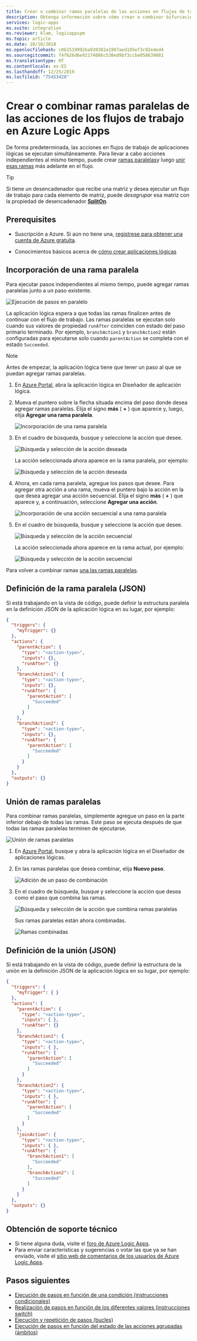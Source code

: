```yaml
---
title: Crear o combinar ramas paralelas de las acciones en flujos de trabajo
description: Obtenga información sobre cómo crear o combinar bifurcaciones en ejecución en paralelo para acciones de flujo de trabajo independientes en Azure Logic Apps
services: logic-apps
ms.suite: integration
ms.reviewer: klam, logicappspm
ms.topic: article
ms.date: 10/10/2018
ms.openlocfilehash: c0b1519992ba930382a1987aed185ef3c92eded4
ms.sourcegitcommit: f4f626d6e92174086c530ed9bf3ccbe058639081
ms.translationtype: HT
ms.contentlocale: es-ES
ms.lasthandoff: 12/25/2019
ms.locfileid: "75453428"
---
```

# <a name="create-or-join-parallel-branches-for-workflow-actions-in-azure-logic-apps"></a>Crear o combinar ramas paralelas de las acciones de los flujos de trabajo en Azure Logic Apps

De forma predeterminada, las acciones en flujos de trabajo de aplicaciones lógicas se ejecutan simultáneamente. Para llevar a cabo acciones independientes al mismo tiempo, puede crear [ramas paralelas](#parallel-branches)y luego [unir esas ramas](#join-branches) más adelante en el flujo. 

> [!TIP] 
> Si tiene un desencadenador que recibe una matriz y desea ejecutar un flujo de trabajo para cada elemento de matriz, puede *desagrupar* esa matriz con la propiedad de desencadenador [**SplitOn**](../logic-apps/logic-apps-workflow-actions-triggers.md#split-on-debatch).

## <a name="prerequisites"></a>Prerequisites

* Suscripción a Azure. Si aún no tiene una, [regístrese para obtener una cuenta de Azure gratuita](https://azure.microsoft.com/free/). 

* Conocimientos básicos acerca de [cómo crear aplicaciones lógicas](../logic-apps/quickstart-create-first-logic-app-workflow.md)

<a name="parallel-branches"></a>

## <a name="add-parallel-branch"></a>Incorporación de una rama paralela

Para ejecutar pasos independientes al mismo tiempo, puede agregar ramas paralelas junto a un paso existente. 

![Ejecución de pasos en paralelo](media/logic-apps-control-flow-branches/parallel.png)

La aplicación lógica espera a que todas las ramas finalicen antes de continuar con el flujo de trabajo. Las ramas paralelas se ejecutan solo cuando sus valores de propiedad `runAfter` coinciden con estado del paso primario terminado. Por ejemplo, `branchAction1` y `branchAction2` están configuradas para ejecutarse solo cuando `parentAction` se completa con el estado `Succeeded`.

> [!NOTE]
> Antes de empezar, la aplicación lógica tiene que tener un paso al que se puedan agregar ramas paralelas.

1. En <a href="https://portal.azure.com" target="_blank">Azure Portal</a>, abra la aplicación lógica en Diseñador de aplicación lógica.

1. Mueva el puntero sobre la flecha situada encima del paso donde desea agregar ramas paralelas. Elija el signo **más** ( **+** ) que aparece y, luego, elija **Agregar una rama paralela**. 

   ![Incorporación de una rama paralela](media/logic-apps-control-flow-branches/add-parallel-branch.png)

1. En el cuadro de búsqueda, busque y seleccione la acción que desee.

   ![Búsqueda y selección de la acción deseada](media/logic-apps-control-flow-branches/find-select-parallel-action.png)

   La acción seleccionada ahora aparece en la rama paralela, por ejemplo:

   ![Búsqueda y selección de la acción deseada](media/logic-apps-control-flow-branches/added-parallel-branch.png)

1. Ahora, en cada rama paralela, agregue los pasos que desee. Para agregar otra acción a una rama, mueva el puntero bajo la acción en la que desea agregar una acción secuencial. Elija el signo **más** ( **+** ) que aparece y, a continuación, seleccione **Agregar una acción**.

   ![Incorporación de una acción secuencial a una rama paralela](media/logic-apps-control-flow-branches/add-sequential-action.png)

1. En el cuadro de búsqueda, busque y seleccione la acción que desee.

   ![Búsqueda y selección de la acción secuencial](media/logic-apps-control-flow-branches/find-select-sequential-action.png)

   La acción seleccionada ahora aparece en la rama actual, por ejemplo:

   ![Búsqueda y selección de la acción secuencial](media/logic-apps-control-flow-branches/added-sequential-action.png)

Para volver a combinar ramas [una las ramas paralelas](#join-branches). 

<a name="parallel-json"></a>

## <a name="parallel-branch-definition-json"></a>Definición de la rama paralela (JSON)

Si está trabajando en la vista de código, puede definir la estructura paralela en la definición JSON de la aplicación lógica en su lugar, por ejemplo:

``` json
{
  "triggers": {
    "myTrigger": {}
  },
  "actions": {
    "parentAction": {
      "type": "<action-type>",
      "inputs": {},
      "runAfter": {}
    },
    "branchAction1": {
      "type": "<action-type>",
      "inputs": {},
      "runAfter": {
        "parentAction": [
          "Succeeded"
        ]
      }
    },
    "branchAction2": {
      "type": "<action-type>",
      "inputs": {},
      "runAfter": {
        "parentAction": [
          "Succeeded"
        ]
      }
    }
  },
  "outputs": {}
}
```

<a name="join-branches"></a>

## <a name="join-parallel-branches"></a>Unión de ramas paralelas

Para combinar ramas paralelas, simplemente agregue un paso en la parte inferior debajo de todas las ramas. Este paso se ejecuta después de que todas las ramas paralelas terminen de ejecutarse.

![Unión de ramas paralelas](media/logic-apps-control-flow-branches/join.png)

1. En [Azure Portal](https://portal.azure.com), busque y abra la aplicación lógica en el Diseñador de aplicaciones lógicas. 

1. En las ramas paralelas que desea combinar, elija **Nuevo paso**. 

   ![Adición de un paso de combinación](media/logic-apps-control-flow-branches/add-join-step.png)

1. En el cuadro de búsqueda, busque y seleccione la acción que desea como el paso que combina las ramas.

   ![Búsqueda y selección de la acción que combina ramas paralelas](media/logic-apps-control-flow-branches/join-steps.png)

   Sus ramas paralelas están ahora combinadas.

   ![Ramas combinadas](media/logic-apps-control-flow-branches/joined-branches.png)

<a name="join-json"></a>

## <a name="join-definition-json"></a>Definición de la unión (JSON)

Si está trabajando en la vista de código, puede definir la estructura de la unión en la definición JSON de la aplicación lógica en su lugar, por ejemplo:

``` json
{
  "triggers": {
    "myTrigger": { }
  },
  "actions": {
    "parentAction": {
      "type": "<action-type>",
      "inputs": { },
      "runAfter": {}
    },
    "branchAction1": {
      "type": "<action-type>",
      "inputs": { },
      "runAfter": {
        "parentAction": [
          "Succeeded"
        ]
      }
    },
    "branchAction2": {
      "type": "<action-type>",
      "inputs": { },
      "runAfter": {
        "parentAction": [
          "Succeeded"
        ]
      }
    },
    "joinAction": {
      "type": "<action-type>",
      "inputs": { },
      "runAfter": {
        "branchAction1": [
          "Succeeded"
        ],
        "branchAction2": [
          "Succeeded"
        ]
      }
    }
  },
  "outputs": {}
}
```

## <a name="get-support"></a>Obtención de soporte técnico

* Si tiene alguna duda, visite el [foro de Azure Logic Apps](https://social.msdn.microsoft.com/Forums/en-US/home?forum=azurelogicapps).
* Para enviar características y sugerencias o votar las que ya se han enviado, visite el [sitio web de comentarios de los usuarios de Azure Logic Apps](https://aka.ms/logicapps-wish).

## <a name="next-steps"></a>Pasos siguientes

* [Ejecución de pasos en función de una condición (instrucciones condicionales)](../logic-apps/logic-apps-control-flow-conditional-statement.md)
* [Realización de pasos en función de los diferentes valores (instrucciones switch)](../logic-apps/logic-apps-control-flow-switch-statement.md)
* [Ejecución y repetición de pasos (bucles)](../logic-apps/logic-apps-control-flow-loops.md)
* [Ejecución de pasos en función del estado de las acciones agrupadas (ámbitos)](../logic-apps/logic-apps-control-flow-run-steps-group-scopes.md)
